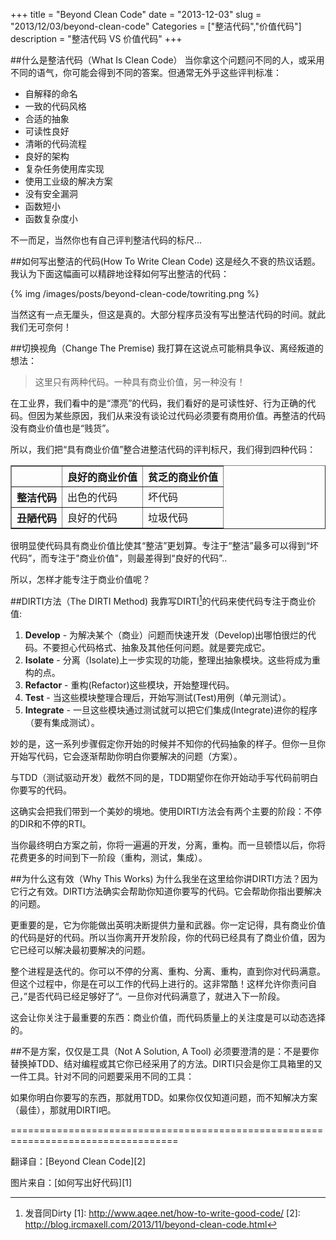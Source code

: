+++
title = "Beyond Clean Code"
date = "2013-12-03"
slug = "2013/12/03/beyond-clean-code"
Categories = ["整洁代码","价值代码"]
description = "整洁代码 VS 价值代码"
+++

##什么是整洁代码（What Is Clean Code）
当你拿这个问题问不同的人，或采用不同的语气，你可能会得到不同的答案。但通常无外乎这些评判标准：

 * 自解释的命名
 * 一致的代码风格
 * 合适的抽象
 * 可读性良好
 * 清晰的代码流程
 * 良好的架构
 * 复杂任务使用库实现
 * 使用工业级的解决方案
 * 没有安全漏洞
 * 函数短小
 * 函数复杂度小
 
不一而足，当然你也有自己评判整洁代码的标尺...

##如何写出整洁的代码(How To Write Clean Code)
这是经久不衰的热议话题。我认为下面这幅画可以精辟地诠释如何写出整洁的代码：

{% img /images/posts/beyond-clean-code/towriting.png  %}

当然这有一点无厘头，但这是真的。大部分程序员没有写出整洁代码的时间。就此我们无可奈何！

##切换视角（Change The Premise)
我打算在这说点可能稍具争议、离经叛道的想法：

> 这里只有两种代码。一种具有商业价值，另一种没有！

在工业界，我们看中的是“漂亮”的代码，我们看好的是可读性好、行为正确的代码。但因为某些原因，我们从来没有谈论过代码必须要有商用价值。再整洁的代码没有商业价值也是“贱货”。

所以，我们把“具有商业价值”整合进整洁代码的评判标尺，我们得到四种代码：

<table border="1">
<tr><th></th><th>良好的商业价值</th><th>贫乏的商业价值</th></tr>
<tr><th>整洁代码</th><td>出色的代码</td><td>坏代码</td></tr>
<tr><th>丑陋代码</th><td>良好的代码</td><td>垃圾代码</td></tr>
</table>

很明显使代码具有商业价值比使其“整洁”更划算。专注于“整洁”最多可以得到“坏代码”，而专注于"商业价值"，则最差得到“良好的代码”..

所以，怎样才能专注于商业价值呢？

##DIRTI方法（The DIRTI Method)
我靠写DIRTI[^1]的代码来使代码专注于商业价值:

 1. **Develop** - 为解决某个（商业）问题而快速开发（Develop)出哪怕很烂的代码。不要担心代码格式、抽象及其他任何问题。就是要完成它。
 2. **Isolate** - 分离（Isolate)上一步实现的功能，整理出抽象模块。这些将成为重构的点。
 3. **Refactor** - 重构(Refactor)这些模块，开始整理代码。
 4. **Test** - 当这些模块整理合理后，开始写测试(Test)用例（单元测试）。
 5. **Integrate** - 一旦这些模块通过测试就可以把它们集成(Integrate)进你的程序（要有集成测试）。

妙的是，这一系列步骤假定你开始的时候并不知你的代码抽象的样子。但你一旦你开始写代码，它会逐渐帮助你明白你要解决的问题（方案）。

与TDD（测试驱动开发）截然不同的是，TDD期望你在你开始动手写代码前明白你要写的代码。

这确实会把我们带到一个美妙的境地。使用DIRTI方法会有两个主要的阶段：不停的DIR和不停的RTI。

当你最终明白方案之前，你将一遍遍的开发，分离，重构。而一旦顿悟以后，你将花费更多的时间到下一阶段（重构，测试，集成）。

##为什么这有效（Why This Works)
为什么我坐在这里给你讲DIRTI方法？因为它行之有效。DIRTI方法确实会帮助你知道你要写的代码。它会帮助你指出要解决的问题。

更重要的是，它为你能做出英明决断提供力量和武器。你一定记得，具有商业价值的代码是好的代码。所以当你离开开发阶段，你的代码已经具有了商业价值，因为它已经可以解决最初要解决的问题。

整个进程是迭代的。你可以不停的分离、重构、分离、重构，直到你对代码满意。但这个过程中，你是在可以工作的代码上进行的。这非常酷！这样允许你责问自己，”是否代码已经足够好了“。一旦你对代码满意了，就进入下一阶段。

这会让你关注于最重要的东西：商业价值，而代码质量上的关注度是可以动态选择的。

##不是方案，仅仅是工具（Not A Solution, A Tool)
必须要澄清的是：不是要你替换掉TDD、结对编程或其它你已经采用了的方法。DIRTI只会是你工具箱里的又一件工具。针对不同的问题要采用不同的工具：

如果你明白你要写的东西，那就用TDD。如果你仅仅知道问题，而不知解决方案（最佳），那就用DIRTI吧。

===================================================================================

翻译自：[Beyond Clean Code][2]

图片来自：[如何写出好代码][1]

[^1]: 发音同Dirty
[1]: http://www.aqee.net/how-to-write-good-code/
[2]: http://blog.ircmaxell.com/2013/11/beyond-clean-code.html
